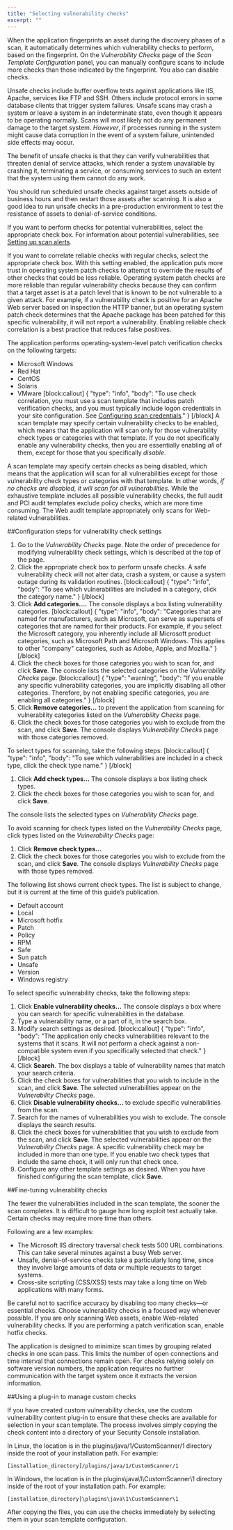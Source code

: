 ```yaml
---
title: "Selecting vulnerability checks"
excerpt: ""
---
```

When the application fingerprints an asset during the discovery phases of a scan, it automatically determines which vulnerability checks to perform, based on the fingerprint. On the _Vulnerability Checks_ page of the _Scan Template Configuration_ panel, you can manually configure scans to include more checks than those indicated by the fingerprint. You also can disable checks.

Unsafe checks include buffer overflow tests against applications like IIS, Apache, services like FTP and SSH. Others include protocol errors in some database clients that trigger system failures. Unsafe scans may crash a system or leave a system in an indeterminate state, even though it appears to be operating normally. Scans will most likely not do any permanent damage to the target system. _However_, if processes running in the system might cause data corruption in the event of a system failure, unintended side effects may occur.

The benefit of unsafe checks is that they can verify vulnerabilities that threaten denial of service attacks, which render a system unavailable by crashing it, terminating a service, or consuming services to such an extent that the system using them cannot do any work.

You should run scheduled unsafe checks against target assets outside of business hours and then restart those assets after scanning. It is also a good idea to run unsafe checks in a pre-production environment to test the resistance of assets to denial-of-service conditions.

If you want to perform checks for potential vulnerabilities, select the appropriate check box. For information about potential vulnerabilities, see [Setting up scan alerts](doc:setting-up-scan-alerts).

If you want to correlate reliable checks with regular checks, select the appropriate check box. With this setting enabled, the application puts more trust in operating system patch checks to attempt to override the results of other checks that could be less reliable. Operating system patch checks are more reliable than regular vulnerability checks because they can confirm that a target asset is at a patch level that is known to be not vulnerable to a given attack. For example, if a vulnerability check is positive for an Apache Web server based on inspection the HTTP banner, but an operating system patch check determines that the Apache package has been patched for this specific vulnerability, it will not report a vulnerability. Enabling reliable check correlation is a best practice that reduces false positives.

The application performs operating-system-level patch verification checks on the following targets:
* Microsoft Windows
* Red Hat
* CentOS
* Solaris
* VMware
[block:callout]
{
  "type": "info",
  "body": "To use check correlation, you must use a scan template that includes patch verification checks, and you must typically include logon credentials in your site configuration. See [Configuring scan credentials](doc:configuring-scan-credentials)."
}
[/block]
A scan template may specify certain vulnerability checks to be enabled, which means that the application will scan only for those vulnerability check types or categories with that template. If you do not specifically enable any vulnerability checks, then you are essentially enabling _all_ of them, except for those that you specifically _disable_.

A scan template may specify certain checks as being disabled, which means that the application will scan for all vulnerabilities except for those vulnerability check types or categories with that template. In other words, _if no checks are disabled, it will scan for all vulnerabilities_. While the exhaustive template includes all possible vulnerability checks, the full audit and PCI audit templates exclude policy checks, which are more time consuming. The Web audit template appropriately only scans for Web-related vulnerabilities.

##Configuration steps for vulnerability check settings

1. Go to the _Vulnerability Checks_ page.
Note the order of precedence for modifying vulnerability check settings, which is described at the top of the page.
2. Click the appropriate check box to perform unsafe checks.
A safe vulnerability check will not alter data, crash a system, or cause a system outage during its validation routines.
[block:callout]
{
  "type": "info",
  "body": "To see which vulnerabilities are included in a category, click the category name."
}
[/block]
3. Click **Add categories....**
The console displays a box listing vulnerability categories.
[block:callout]
{
  "type": "info",
  "body": "Categories that are named for manufacturers, such as Microsoft, can serve as supersets of categories that are named for their products. For example, if you select the Microsoft category, you inherently include all Microsoft product categories, such as Microsoft Path and Microsoft Windows. This applies to other \"company\" categories, such as Adobe, Apple, and Mozilla."
}
[/block]
4. Click the check boxes for those categories you wish to scan for, and click **Save**.
The console lists the selected categories on the _Vulnerability Checks_ page.
[block:callout]
{
  "type": "warning",
  "body": "If you enable any specific vulnerability categories, you are implicitly disabling all other categories. Therefore, by not enabling specific categories, you are enabling all categories."
}
[/block]
5. Click **Remove categories...** to prevent the application from scanning for vulnerability categories listed on the _Vulnerability Checks_ page.
6. Click the check boxes for those categories you wish to exclude from the scan, and click **Save**.
The console displays _Vulnerability Checks_ page with those categories removed.

To select types for scanning, take the following steps:
[block:callout]
{
  "type": "info",
  "body": "To see which vulnerabilities are included in a check type, click the check type name."
}
[/block]
1. Click **Add check types...**
The console displays a box listing check types.
2. Click the check boxes for those categories you wish to scan for, and click **Save**.

The console lists the selected types on _Vulnerability Checks_ page.

To avoid scanning for check types listed on the _Vulnerability Checks_ page, click types listed on the _Vulnerability Checks_ page:
1. Click **Remove check types...**
2. Click the check boxes for those categories you wish to exclude from the scan, and click **Save**.
The console displays _Vulnerability Checks_ page with those types removed.

The following list shows current check types. The list is subject to change, but it is current at the time of this guide’s publication.
* Default account
* Local
* Microsoft hotfix
* Patch
* Policy
* RPM
* Safe
* Sun patch
* Unsafe
* Version
* Windows registry

To select specific vulnerability checks, take the following steps:

1. Click **Enable vulnerability checks...**
The console displays a box where you can search for specific vulnerabilities in the database.
2. Type a vulnerability name, or a part of it, in the search box.
3. Modify search settings as desired.
[block:callout]
{
  "type": "info",
  "body": "The application only checks vulnerabilities relevant to the systems that it scans. It will not perform a check against a non-compatible system even if you specifically selected that check."
}
[/block]
4. Click **Search**.
The box displays a table of vulnerability names that match your search criteria.
5. Click the check boxes for vulnerabilities that you wish to include in the scan, and click **Save**. The selected vulnerabilities appear on the _Vulnerability Checks_ page.
6. Click **Disable vulnerability checks...** to exclude specific vulnerabilities from the scan.
7. Search for the names of vulnerabilities you wish to exclude.
The console displays the search results.
8. Click the check boxes for vulnerabilities that you wish to exclude from the scan, and click **Save**.
The selected vulnerabilities appear on the _Vulnerability Checks_ page.
A specific vulnerability check may be included in more than one type. If you enable two check types that include the same check, it will only run that check once.
9. Configure any other template settings as desired. When you have finished configuring the scan template, click **Save**.

##Fine-tuning vulnerability checks

The fewer the vulnerabilities included in the scan template, the sooner the scan completes. It is difficult to gauge how long exploit test actually take. Certain checks may require more time than others.

Following are a few examples:
* The Microsoft IIS directory traversal check tests 500 URL combinations. This can take several minutes against a busy Web server.
* Unsafe, denial-of-service checks take a particularly long time, since they involve large amounts of data or multiple requests to target systems.
* Cross-site scripting (CSS/XSS) tests may take a long time on Web applications with many forms.

Be careful not to sacrifice accuracy by disabling too many checks—or essential checks. Choose vulnerability checks in a focused way whenever possible. If you are only scanning Web assets, enable Web-related vulnerability checks. If you are performing a patch verification scan, enable hotfix checks.

The application is designed to minimize scan times by grouping related checks in one scan pass. This limits the number of open connections and time interval that connections remain open. For checks relying solely on software version numbers, the application requires no further communication with the target system once it extracts the version information.

##Using a plug-in to manage custom checks

If you have created custom vulnerability checks, use the custom vulnerability content plug-in to ensure that these checks are available for selection in your scan template. The process involves simply copying the check content into a directory of your Security Console installation.

In Linux, the location is in the plugins/java/1/CustomScanner/1 directory inside the root of your installation path. For example:
```
[installation_directory]/plugins/java/1/CustomScanner/1
```
In Windows, the location is in the plugins\java\1\CustomScanner\1 directory inside of the root of your installation path. For example:
```
[installation_directory]\plugins\java\1\CustomScanner\1
```
After copying the files, you can use the checks immediately by selecting them in your scan template configuration.